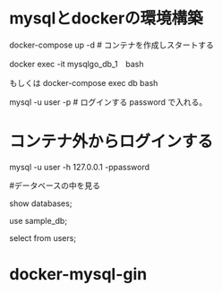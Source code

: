# mysqlとdockerの環境構築

docker-compose up -d # コンテナを作成しスタートする

docker exec -it mysqlgo_db_1　bash　

もしくは
docker-compose  exec  db  bash


mysql -u user -p # ログインする password で入れる。


# コンテナ外からログインする
mysql -u user -h  127.0.0.1 -ppassword

#データベースの中を見る

show databases;

use sample_db;

select from users;
# docker-mysql-gin
